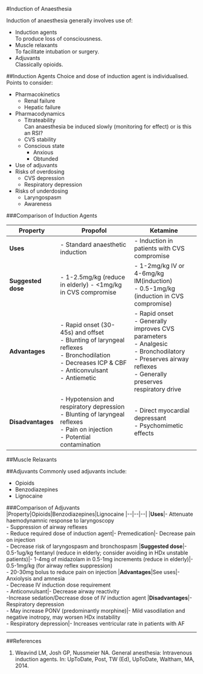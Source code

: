 #Induction of Anaesthesia

Induction of anaesthesia generally involves use of:
* Induction agents  
To produce loss of consciousness.
* Muscle relaxants  
To facilitate intubation or surgery.
* Adjuvants  
Classically opioids.


##Induction Agents
Choice and dose of induction agent is individualised. Points to consider:
* Pharmacokinetics
	* Renal failure
	* Hepatic failure
* Pharmacodynamics
	* Titrateability  
	Can anaesthesia be induced slowly (monitoring for effect) or is this an RSI?
	* CVS stability
	* Conscious state  
		* Anxious
		* Obtunded
* Use of adjuvants
* Risks of overdosing
	* CVS depression
	* Respiratory depression
* Risks of underdosing
	* Laryngospasm
	* Awareness


###Comparison of Induction Agents


|Property|Propofol|Ketamine|
|--|--|--|
|**Uses**|- Standard anaesthetic induction|- Induction in patients with CVS compromise
|**Suggested dose**|- 1-2.5mg/kg (reduce in elderly) - <1mg/kg in CVS compromise|- 1-2mg/kg IV or 4-6mg/kg IM(induction)<br>- 0.5-1mg/kg (induction in CVS compromise) 	
|**Advantages**|- Rapid onset (30-45s) and offset <br>- Blunting of laryngeal reflexes<br>- Bronchodilation<br>- Decreases ICP & CBF<br>- Anticonvulsant<br>- Antiemetic|- Rapid onset<br>- Generally improves CVS parameters<br>- Analgesic<br>- Bronchodilatory<br>- Preserves airway reflexes<br>- Generally preserves respiratory drive
|**Disadvantages**|- Hypotension and respiratory depression<br>- Blunting of laryngeal reflexes<br>- Pain on injection<br>- Potential contamination|- Direct myocardial depressant<br>- Psychomimetic effects|


##Muscle Relaxants

##Adjuvants
Commonly used adjuvants include:
* Opioids
* Benzodiazepines
* Lignocaine

###Comparison of Adjuvants
|Property|Opioids|Benzodiazepines|Lignocaine
|--|--|--|
|**Uses**|- Attenuate haemodynamnic response to laryngoscopy<br>- Suppression of airway reflexes<br>- Reduce required dose of induction agent|- Premedication|- Decrease pain on injection<br>- Decrease risk of laryngospasm and bronchospasm
|**Suggested dose**|- 0.5-1ug/kg fentanyl (reduce in elderly; consider avoiding in HDx unstable patients)|- 1-4mg of midazolam in 0.5-1mg increments (reduce in elderly)|- 0.5-1mg/kg (for airway reflex suppression)<br>- 20-30mg bolus to reduce pain on injection
|**Advantages**|See uses|- Anxiolysis and amnesia <br>- Decrease IV induction dose requirement<br>- Anticonvulsant|- Decrease airway reactivity<br>-Increase sedation/Decrease dose of IV induction agent
|**Disadvantages**|- Respiratory depression <br>- May increase PONV (predominantly morphine)|- Mild vasodilation and negative inotropy, may worsen HDx instability <br>- Respiratory depression|- Increases ventricular rate in patients with AF




---

##References

1. Weavind LM, Josh GP, Nussmeier NA. General anesthesia: Intravenous induction agents. In: UpToDate, Post, TW (Ed), UpToDate, Waltham, MA, 2014.